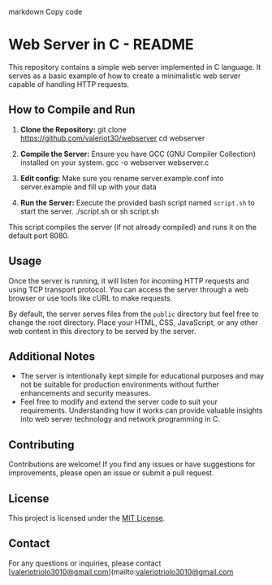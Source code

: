markdown
Copy code
# Web Server in C - README

This repository contains a simple web server implemented in C language. It serves as a basic example of how to create a minimalistic web server capable of handling HTTP requests.

## How to Compile and Run

1. **Clone the Repository:**
git clone https://github.com/valeriot30/webserver
cd webserver

2. **Compile the Server:**
Ensure you have GCC (GNU Compiler Collection) installed on your system.
gcc -o webserver webserver.c

3. **Edit config:**
Make sure you rename server.example.conf into server.example and fill up with your data

4. **Run the Server:**
Execute the provided bash script named `script.sh` to start the server.
./script.sh or sh script.sh


This script compiles the server (if not already compiled) and runs it on the default port 8080.

## Usage

Once the server is running, it will listen for incoming HTTP requests and using TCP transport protocol. You can access the server through a web browser or use tools like cURL to make requests.

By default, the server serves files from the `public` directory but feel free to change the root directory. Place your HTML, CSS, JavaScript, or any other web content in this directory to be served by the server.

## Additional Notes

- The server is intentionally kept simple for educational purposes and may not be suitable for production environments without further enhancements and security measures.
- Feel free to modify and extend the server code to suit your requirements. Understanding how it works can provide valuable insights into web server technology and network programming in C.

## Contributing

Contributions are welcome! If you find any issues or have suggestions for improvements, please open an issue or submit a pull request.

## License

This project is licensed under the [MIT License](LICENSE).

## Contact

For any questions or inquiries, please contact [valeriotriolo3010@gmail.com](mailto:valeriotriolo3010@gmail.com
